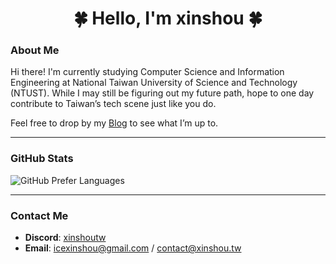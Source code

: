 <h1 align="center">🍀 Hello, I'm xinshou 🍀</h1>

### About Me
Hi there! I'm currently studying Computer Science and Information Engineering at National Taiwan University of Science and Technology (NTUST). While I may still be figuring out my future path, hope to one day contribute to Taiwan’s tech scene just like you do.

Feel free to drop by my [Blog](https://blog.xinshou.tw) to see what I’m up to.

---

### GitHub Stats

![GitHub Prefer Languages](https://stats-github.xinshou.tw/api/top-langs/?username=xinshoutw&layout=compact&theme=react&border_radius=10&count_private=true&custom_title=My%20Preferred%20Languages)

<!--
![GitHub Summary Stats](https://stats-github.xinshou.tw/api?username=xinshoutw&show_icons=true&rank_icon=percentile&border_radius=10&locale=en&custom_title=Overview&theme=react&count_private=true)

![GitHub Streak](https://streak-stats.demolab.com/?user=xinshoutw&theme=react&border_radius=10&locale=en&mode=weekly&date_format=[Y-]n-j)

![GitHub Trophies](https://github-profile-trophy.vercel.app/?username=xinshoutw&theme=nord&rank=-?,-C&column=-1&margin-w=10&margin-h=10)
-->

---

### Contact Me
- **Discord**: [xinshoutw](https://discord.xinshou.tw)  
- **Email**: icexinshou@gmail.com / contact@xinshou.tw

<!--
<h1 align="center">🍀 海螺 我是 XinShou 🍀</h1>

### 自我介紹
我目前就讀臺科資工系，在被各位電神抽外，也期待有天也能跟上他們的腳步，為台灣發電。

對於未來方向還很迷茫。

要不要看看我的 [Blog](https://blog.xinshou.tw)
<!~~
目前在這裡練習資安

![TryHackMe](https://tryhackme-badges.s3.amazonaws.com/icexinshou.png)
~~>
---

### GitHub 資訊

![GitHub Prefer Languages](https://stats-github.xinshou.tw/api/top-langs/?username=xinshoutw&layout=compact&theme=react&border_radius=10&custom_title=偏好語言&count_private=true)
<!~~
![GitHub Summary Stats](https://stats-github.xinshou.tw/api?username=xinshoutw&show_icons=true&rank_icon=percentile&border_radius=10&locale=en&custom_title=總覽&theme=react&count_private=true)



![GitHub Streak](https://streak-stats.demolab.com/?user=xinshoutw&theme=react&border_radius=10&locale=en&mode=weekly&date_format=[Y-]n-j)

![GitHub Trophies](https://github-profile-trophy.vercel.app/?username=xinshoutw&theme=nord&rank=-?,-C&column=-1&margin-w=10&margin-h=10)
~~>

---

### 聯絡方式
Discord: [xinshoutw](https://discord.xinshou.tw)
Email: icexinshou@gmail.com / contact@xinshou.tw
-->
